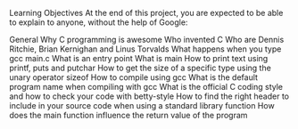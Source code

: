 Learning Objectives
	At the end of this project, you are expected to be able to explain to anyone, without the help of Google:

General
	Why C programming is awesome
	Who invented C
	Who are Dennis Ritchie, Brian Kernighan and Linus Torvalds
	What happens when you type gcc main.c
	What is an entry point
	What is main
	How to print text using printf, puts and putchar
	How to get the size of a specific type using the unary operator sizeof
	How to compile using gcc
	What is the default program name when compiling with gcc
	What is the official C coding style and how to check your code with betty-style
	How to find the right header to include in your source code when using a standard library function
	How does the main function influence the return value of the program

